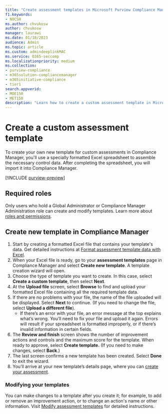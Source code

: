 ```yaml
---
title: "Create assessment templates in Microsoft Purview Compliance Manager"
f1.keywords:
- NOCSH
ms.author: chvukosw
author: chvukosw
manager: laurawi
ms.date: 01/18/2023
audience: Admin
ms.topic: article
ms.custom: admindeeplinkMAC
ms.service: O365-seccomp
ms.localizationpriority: medium
ms.collection: 
- purview-compliance
- m365solution-compliancemanager
- m365initiative-compliance
- tier1
search.appverid: 
- MOE150
- MET150
description: "Learn how to create a custom assessment template in Microsoft Purview Compliance Manager using a formatted Excel file."
---
```


# Create a custom assessment template

To create your own new template for custom assessments in Compliance Manager, you'll use a specially formatted Excel spreadsheet to assemble the necessary control data. After completing the spreadsheet, you will import it into Compliance Manager.

[!INCLUDE [purview-preview](../includes/purview-preview.md)]

## Required roles

Only users who hold a Global Administrator or Compliance Manager Administration role can create and modify templates. Learn more about [roles and permissions](compliance-manager-setup.md#set-user-permissions-and-assign-roles).

## Create new template in Compliance Manager

1. Start by creating a formatted Excel file that contains your template's data. Get detailed instructions at [Format assessment template data with Excel](compliance-manager-templates-format-excel.md).
1. When your Excel file is ready, go to your **assessment templates** page in Compliance Manager and select **Create new template**. A template creation wizard will open.
1. Choose the type of template you want to create. In this case, select **Create a custom template**, then select **Next**.
1. At the **Upload file** screen, select **Browse** to find and upload your formatted Excel file containing all the required template data.
1. If there are no problems with your file, the name of the file uploaded will be displayed. Select **Next** to continue. (If you need to change the file, select **Upload a different file**).
    - If there’s an error with your file, an error message at the top explains what’s wrong. You’ll need to fix your file and upload it again. Errors will result if your spreadsheet is formatted improperly, or if there’s invalid information in certain fields.
1. The **Review and finish** screen shows the number of improvement actions and controls and the maximum score for the template. When ready to approve, select **Create template.** (If you need to make changes, select **Back**.)
1. The last screen confirms a new template has been created. Select **Done** to exit the wizard.
1. You’ll arrive at your new template’s details page, where you can [create your assessment](compliance-manager-assessments.md#create-assessments).

### Modifying your templates

You can make changes to a template after you create it; for example, to add or remove an improvement action, or to change an action's name or other information. Visit [Modify assessment templates](compliance-manager-templates-modify.md) for detailed instructions.
